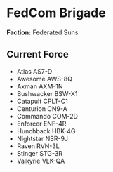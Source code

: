 # FedCom Brigade
**Faction:** Federated Suns
## Current Force
- Atlas AS7-D
- Awesome AWS-8Q
- Axman AXM-1N
- Bushwacker BSW-X1
- Catapult CPLT-C1
- Centurion CN9-A
- Commando COM-2D
- Enforcer ENF-4R
- Hunchback HBK-4G
- Nightstar NSR-9J
- Raven RVN-3L
- Stinger STG-3R
- Valkyrie VLK-QA
